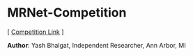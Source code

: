 # MRNet-Competition
[ [Competition Link](https://stanfordmlgroup.github.io/competitions/mrnet/) ]

**Author**: Yash Bhalgat, Independent Researcher, Ann Arbor, MI
